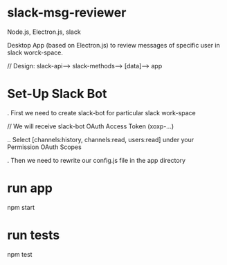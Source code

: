 # slack-msg-reviewer
Node.js, Electron.js, slack

Desktop App (based on Electron.js) to review messages of specific user in slack worck-space.

// Design: slack-api--> slack-methods--> [data]--> app

# Set-Up Slack Bot
. First we need to create slack-bot for particular slack work-space

// We will receive slack-bot OAuth Access Token (xoxp-...)

.. Select [channels:history, channels:read, users:read] under your Permission OAuth Scopes

. Then we need to rewrite our config.js file in the app directory

# run app
npm start

# run tests
npm test